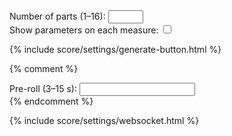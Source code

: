<div class="settings-group">
    <label>Number of parts (1–16): <input type="number" min="1" max="16" name="settings-parts"></label>
</div>
<div class="settings-group">
    <label>Show parameters on each measure: <input name="settings-showall" type="checkbox"></label>
</div>

{% include score/settings/generate-button.html %}

{% comment %}
<div class="settings-group">
    <label>Pre-roll (3–15 s):</label>
    <input type="number" id="settings-preroll">
</div>
{% endcomment %}

{% include score/settings/websocket.html %}
